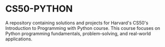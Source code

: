 # CS50-PYTHON
A repository containing solutions and projects for Harvard's CS50's Introduction to Programming with Python course. This course focuses on Python programming fundamentals, problem-solving, and real-world applications.
